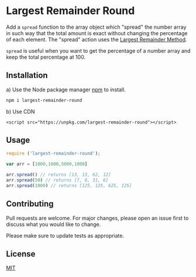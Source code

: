 # Largest Remainder Round
Add a `spread`  function to the array object which "spread" the number array in such way that the total amount is exact without changing the percentage of each element. The "spread" action uses the [Largest Remainder Method](https://en.wikipedia.org/wiki/Largest_remainder_method). 

`spread` is useful when you want to get the percentage of a number array and keep the total percentage at 100.


## Installation

a) Use the Node package manager [npm](https://www.npmjs.com/package/largest-remainder-round) to install.

```bash
npm i largest-remainder-round
```


b) Use CDN

`<script src="https://unpkg.com/largest-remainder-round"></script>`

## Usage

```javascript
require ('largest-remainder-round');

var arr = [1000,1000,5000,1000]

arr.spread() // returns [13, 13, 62, 12]
arr.spread(50) // returns [7, 6, 31, 6]
arr.spread(1000) // returns [125, 125, 625, 125]

```

## Contributing
Pull requests are welcome. For major changes, please open an issue first to discuss what you would like to change.

Please make sure to update tests as appropriate.

## License
[MIT](https://choosealicense.com/licenses/mit/)
